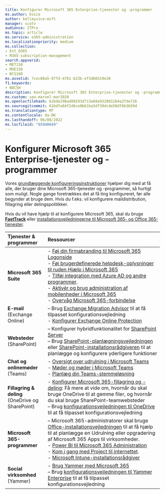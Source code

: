 ```yaml
---
title: Konfigurer Microsoft 365 Enterprise-tjenester og -programmer
ms.author: kvice
author: kelleyvice-msft
manager: scotv
audience: ITPro
ms.topic: article
ms.service: o365-administration
ms.localizationpriority: medium
ms.collection:
- Ent_O365
- M365-subscription-management
search.appverid:
- MET150
- MOE150
- BCS160
ms.assetid: 7cec08a5-97fd-4761-b23b-ef3d66519e30
f1.keywords:
- NOCSH
description: Konfigurer Microsoft 365 Enterprise-tjenester og -programmer, f.eks. SharePoint, Exchange og Microsoft Teams.
ms.custom: seo-marvel-mar2020
ms.openlocfilehash: 61bde298ad89293d713e68e932081264a2fde726
ms.sourcegitcommit: 61bdfa84f2d6ce0b61ba5df39dcde58df6b3b59d
ms.translationtype: MT
ms.contentlocale: da-DK
ms.lasthandoff: 06/08/2022
ms.locfileid: "65940649"
---
```

# <a name="configure-microsoft-365-enterprise-services-and-applications"></a>Konfigurer Microsoft 365 Enterprise-tjenester og -programmer

Vores [grundlæggende konfigureringsinstruktioner](../admin/setup/setup.md) hjælper dig med at få alle, der bruger dine Microsoft 365-tjenester og -programmer, så hurtigt som muligt. Nogle gange foretrækkes det at få ting konfigureret, før alle begynder at bruge dem. Hvis du f.eks. vil konfigurere maildistribution, fillagring eller delingspolitikker. 
  
Hvis du vil have hjælp til at konfigurere Microsoft 365, skal du bruge **[FastTrack](https://www.microsoft.com/fasttrack/microsoft-365)** eller [installationsvejledningerne til Microsoft 365- og Office 365-tjenester](setup-guides-for-microsoft-365.md).
  
|**Tjenester & programmer**|**Ressourcer**|
|:-----|:-----|
|**Microsoft 365 Suite** |- [Føj din firmabranding til Microsoft 365 Logonside](https://support.office.com/article/Add-your-company-branding-to-Office-365-Sign-In-Page-a1229cdb-ce19-4da5-90c7-2b9b146aef0a) <br> - [Føj brugerdefinerede helpdesk-oplysninger til ruden Hjælp i Microsoft 365](https://support.office.com/article/Add-customized-help-desk-info-to-the-Office-365-help-pane-9dd9b104-68f7-4d49-9a30-82561c7d79a3) <br> - [Tilføj integration med Azure AD og andre programmer](https://support.office.com/article/Integrated-Apps-and-Azure-AD-for-Office-365-administrators-cb2250e3-451e-416f-bf4e-363549652c2a).  <br> - [Aktivér og brug administration af mobilenheder i Microsoft 365](https://support.office.microsoft.com/article/Manage-mobile-devices-in-Office-365-dd892318-bc44-4eb1-af00-9db5430be3cd) <br> - [Overvåg Microsoft 365-forbindelse](monitor-connectivity.md) |
|**E-mail** <br> (Exchange Online) | – Brug [Exchange Migration Advisor](https://aka.ms/office365setup) til at få tilpasset konfigurationsvejledning  <br> - [Konfigurer Exchange Online Protection](/exchange/standalone-eop/set-up-your-eop-service) |
|**Websteder** <br> (SharePoint) | – Konfigurer hybridfunktionalitet for [SharePoint Server](/SharePoint/hybrid/hybrid) <br> – Brug [SharePoint-planlægningsvejledningen](https://support.office.com/article/SharePoint-Online-Planning-Guide-for-Office-365-for-business-d5089cdf-3fd2-4230-acbd-20ecda2f9bb8) eller [SharePoint-installationsrådgiveren](https://aka.ms/spoguidance) til at planlægge og konfigurere yderligere funktioner|
|**Chat og onlinemøder** <br> (Teams) | - [Oversigt over udrulning i Microsoft Teams](/microsoftteams/deploy-overview)<br> - [Møder og møder i Microsoft Teams](/microsoftteams/deploy-meetings-microsoft-teams-landing-page) <br> - [Planlæg din Teams-stemmeløsning](/microsoftteams/cloud-voice-landing-page) |
| **Fillagring & deling** <br> (OneDrive og SharePoint) | - [Konfigurer Microsoft 365-fillagring og -deling](https://support.office.com/article/7aa9cdc8-2245-4218-81ee-86fa7c35f1de#BKMK_WhatDif): Få mere at vide om, hvornår du skal bruge OneDrive til at gemme filer, og hvornår du skal bruge SharePoint-teamwebsteder <br> – Brug [konfigurationsvejledningen til OneDrive](https://aka.ms/OD4Bguidance) til at få tilpasset konfigurationsvejledning |
|**Microsoft 365-programmer** | – Microsoft 365-administratorer skal bruge [Office-installationsvejledningen](/deployoffice) til at få hjælp til at planlægge en Udrulning eller opgradering af Microsoft 365 Apps til virksomheder.  <br> - [Power BI til Microsoft 365 Administration](https://support.office.com/article/Power-BI-for-Office-365-Admin-Center-Help-5e391ecb-500c-47a3-bd0f-a6173b541044) <br> - [Kom i gang med Project til internettet](/project-for-the-web/projectforweb-admin-home).  <br> - [Microsoft Intune-installationsrådgiver](/mem/intune/) |
|**Social virksomhed** <br> (Yammer) | - [Brug Yammer med Microsoft 365](https://support.office.com/article/Plan-for-Yammer-integration-with-Office-365-4086681f-6de1-4d39-aa72-752b2af1cbd7)  <br> – Brug [konfigurationsvejledningen til Yammer Enterprise](https://aka.ms/yammerdeploy) til at få tilpasset konfigurationsvejledning |
